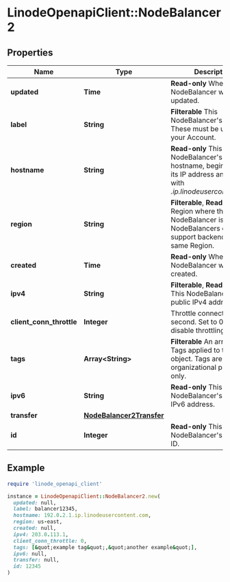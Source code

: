 # LinodeOpenapiClient::NodeBalancer2

## Properties

| Name | Type | Description | Notes |
| ---- | ---- | ----------- | ----- |
| **updated** | **Time** | __Read-only__ When this NodeBalancer was last updated. | [optional][readonly] |
| **label** | **String** | __Filterable__ This NodeBalancer&#39;s label. These must be unique on your Account. | [optional] |
| **hostname** | **String** | __Read-only__ This NodeBalancer&#39;s hostname, beginning with its IP address and ending with _.ip.linodeusercontent.com_. | [optional][readonly] |
| **region** | **String** | __Filterable__, __Read-only__ The Region where this NodeBalancer is located. NodeBalancers only support backends in the same Region. | [optional][readonly] |
| **created** | **Time** | __Read-only__ When this NodeBalancer was created. | [optional][readonly] |
| **ipv4** | **String** | __Filterable__, __Read-only__ This NodeBalancer&#39;s public IPv4 address. | [optional][readonly] |
| **client_conn_throttle** | **Integer** | Throttle connections per second.  Set to 0 (zero) to disable throttling. | [optional] |
| **tags** | **Array&lt;String&gt;** | __Filterable__ An array of Tags applied to this object.  Tags are for organizational purposes only. | [optional] |
| **ipv6** | **String** | __Read-only__ This NodeBalancer&#39;s public IPv6 address. | [optional][readonly] |
| **transfer** | [**NodeBalancer2Transfer**](NodeBalancer2Transfer.md) |  | [optional] |
| **id** | **Integer** | __Read-only__ This NodeBalancer&#39;s unique ID. | [optional][readonly] |

## Example

```ruby
require 'linode_openapi_client'

instance = LinodeOpenapiClient::NodeBalancer2.new(
  updated: null,
  label: balancer12345,
  hostname: 192.0.2.1.ip.linodeusercontent.com,
  region: us-east,
  created: null,
  ipv4: 203.0.113.1,
  client_conn_throttle: 0,
  tags: [&quot;example tag&quot;,&quot;another example&quot;],
  ipv6: null,
  transfer: null,
  id: 12345
)
```


